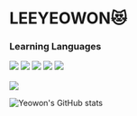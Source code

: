 # LEEYEOWON😻

<h3>Learning Languages</h3>
<div>
  <img src="https://img.shields.io/badge/Java-ED8B00?style=for-the-badge&logo=openjdk&logoColor=white">
<img src = "https://img.shields.io/badge/C-00599C?style=for-the-badge&logo=c&logoColor=white">
 <img src="https://img.shields.io/badge/HTML-239120?style=for-the-badge&logo=html5&logoColor=white">
  <img src= "https://img.shields.io/badge/CSS-239120?&style=for-the-badge&logo=css3&logoColor=white">
  <img src ="https://img.shields.io/badge/JavaScript-F7DF1E?style=for-the-badge&logo=JavaScript&logoColor=white">
  
</div>

<br>
<!-- 사용 언어 비율 -->

<img src="https://github-readme-stats.vercel.app/api/top-langs/?username=2ueown&layout=compact&theme=rose_pine"/>

 <!-- Github states -->
![Yeowon's GitHub stats](https://github-readme-stats.vercel.app/api?username=2ueown&hide=contribs&count_private=true&show_icons=true)

 


